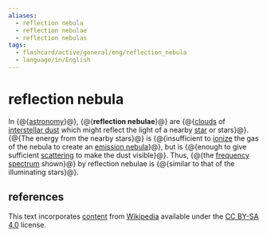 ```yaml
---
aliases:
  - reflection nebula
  - reflection nebulae
  - reflection nebulas
tags:
  - flashcard/active/general/eng/reflection_nebula
  - language/in/English
---
```


# reflection nebula

In {@{[astronomy](astronomy.md)}@}, {@{__reflection nebulae__}@} are {@{[clouds](interstellar%20cloud.md) of [interstellar dust](cosmic%20dust.md) which might reflect the light of a nearby [star](star.md) or stars}@}. {@{The energy from the nearby stars}@} is {@{insufficient to [ionize](ionization.md) the gas of the nebula to create an [emission nebula](emission%20nebula.md)}@}, but is {@{enough to give sufficient [scattering](scattering.md) to make the dust visible}@}. Thus, {@{the [frequency spectrum](spectral%20density.md#explanation) shown}@} by reflection nebulae is {@{similar to that of the illuminating stars}@}. <!--SR:!2025-12-04,325,290!2028-03-04,871,290!2026-04-23,469,310-->

## references

This text incorporates [content](https://en.wikipedia.org/wiki/reflection_nebula) from [Wikipedia](Wikipedia.md) available under the [CC BY-SA 4.0](https://creativecommons.org/licenses/by-sa/4.0/) license.
